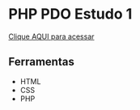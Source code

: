 # PHP PDO Estudo 1

[Clique AQUI para acessar](https://nepht022.github.io/studies/PHP-PDO-1/index.html)

## Ferramentas

- HTML
- CSS
- PHP
